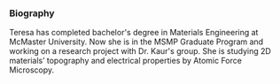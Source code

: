 ### Biography

Teresa has completed bachelor's degree in Materials Engineering at McMaster University. Now she is in the MSMP Graduate Program and working on a research project with Dr. Kaur's group. She is studying 2D materials’ topography and electrical properties by Atomic Force Microscopy.
